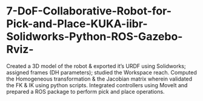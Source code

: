 # 7-DoF-Collaborative-Robot-for-Pick-and-Place-KUKA-iibr-Solidworks-Python-ROS-Gazebo-Rviz-
Created a 3D model of the robot &amp; exported it’s URDF using Solidworks; assigned frames (DH parameters); studied the Workspace reach. Computed the Homogeneous transformation &amp; the Jacobian matrix wherein validated the FK &amp; IK using python scripts. Integrated controllers using MoveIt and prepared a ROS package to perform pick and place operations.
